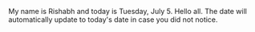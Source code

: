 My name is Rishabh and today is Tuesday, July 5. Hello all. The date will automatically update to today's date in case you did not notice.
